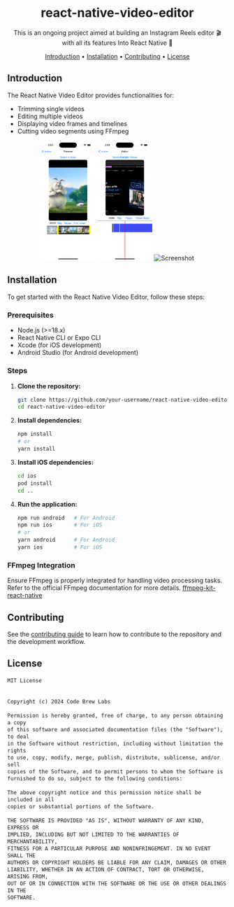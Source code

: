 <h1 align="center">
    <strong>react-native-video-editor</strong>
</h1>

<p align="center">
   This is an ongoing project aimed at building an Instagram Reels editor 🎬 with all its features Into React Native 💙
</p>

<div align="center">

[Introduction](#introduction) •
[Installation](#installation) •
[Contributing](#contributing) •
[License](#license)

</div>

## Introduction

The React Native Video Editor provides functionalities for:
- Trimming single videos
- Editing multiple videos
- Displaying video frames and timelines
- Cutting video segments using FFmpeg

<div align="center">
  <img src="docs/assets/singleTrim.png" alt=" Screenshot" title=" Screenshot" width="25%">
  <img src="docs/assets/multipleVideo.png" alt=" Screenshot" title=" Screenshot" width="25%">

  <img src="docs/assets/videoExample.gif" alt=" Screenshot" title="Video Screenshot" width="25%">
</div>

## Installation

To get started with the React Native Video Editor, follow these steps:

### Prerequisites

- Node.js (>=18.x)
- React Native CLI or Expo CLI
- Xcode (for iOS development)
- Android Studio (for Android development)

### Steps

1. **Clone the repository:**
    ```bash
    git clone https://github.com/your-username/react-native-video-editor.git
    cd react-native-video-editor
    ```

2. **Install dependencies:**
    ```bash
    npm install
    # or
    yarn install
    ```

3. **Install iOS dependencies:**
    ```bash
    cd ios
    pod install
    cd ..
    ```

4. **Run the application:**
    ```bash
    npm run android   # For Android
    npm run ios       # For iOS
    # or
    yarn android      # For Android
    yarn ios          # For iOS
    ```

### FFmpeg Integration
Ensure FFmpeg is properly integrated for handling video processing tasks. Refer to the official FFmpeg documentation for more details.
[ffmpeg-kit-react-native](https://www.npmjs.com/package/ffmpeg-kit-react-native)


## Contributing

See the [contributing guide](CONTRIBUTING.md) to learn how to contribute to the repository and the development workflow.

## License

```
MIT License


Copyright (c) 2024 Code Brew Labs

Permission is hereby granted, free of charge, to any person obtaining a copy
of this software and associated documentation files (the "Software"), to deal
in the Software without restriction, including without limitation the rights
to use, copy, modify, merge, publish, distribute, sublicense, and/or sell
copies of the Software, and to permit persons to whom the Software is
furnished to do so, subject to the following conditions:

The above copyright notice and this permission notice shall be included in all
copies or substantial portions of the Software.

THE SOFTWARE IS PROVIDED "AS IS", WITHOUT WARRANTY OF ANY KIND, EXPRESS OR
IMPLIED, INCLUDING BUT NOT LIMITED TO THE WARRANTIES OF MERCHANTABILITY,
FITNESS FOR A PARTICULAR PURPOSE AND NONINFRINGEMENT. IN NO EVENT SHALL THE
AUTHORS OR COPYRIGHT HOLDERS BE LIABLE FOR ANY CLAIM, DAMAGES OR OTHER
LIABILITY, WHETHER IN AN ACTION OF CONTRACT, TORT OR OTHERWISE, ARISING FROM,
OUT OF OR IN CONNECTION WITH THE SOFTWARE OR THE USE OR OTHER DEALINGS IN THE
SOFTWARE.
```
